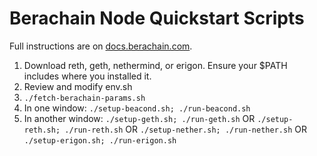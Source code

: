 # Berachain Node Quickstart Scripts

Full instructions are on [docs.berachain.com](https://docs.berachain.com/nodes/quickstart).

1. Download reth, geth, nethermind, or erigon. Ensure your $PATH includes where you installed it.
2. Review and modify env.sh
3. `./fetch-berachain-params.sh`
4. In one window: `./setup-beacond.sh; ./run-beacond.sh`
5. In another window:
   `./setup-geth.sh; ./run-geth.sh`
   OR `./setup-reth.sh; ./run-reth.sh`
   OR `./setup-nether.sh; ./run-nether.sh`
   OR `./setup-erigon.sh; ./run-erigon.sh`
